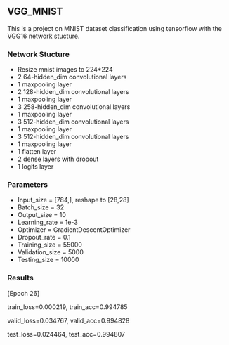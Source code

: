## VGG_MNIST
This is a project on MNIST dataset classification using tensorflow with the VGG16 network stucture.

### Network Stucture
+ Resize mnist images to 224\*224
+ 2 64-hidden\_dim convolutional layers
+ 1 maxpooling layer
+ 2 128-hidden\_dim convolutional layers
+ 1 maxpooling layer
+ 3 258-hidden\_dim convolutional layers
+ 1 maxpooling layer
+ 3 512-hidden\_dim convolutional layers
+ 1 maxpooling layer
+ 3 512-hidden\_dim convolutional layers
+ 1 maxpooling layer
+ 1 flatten layer
+ 2 dense layers with dropout
+ 1 logits layer

### Parameters
+ Input_size = [784,], reshape to [28,28]
+ Batch_size = 32
+ Output_size = 10
+ Learning_rate = 1e-3
+ Optimizer = GradientDescentOptimizer
+ Dropout_rate = 0.1
+ Training_size = 55000
+ Validation_size = 5000
+ Testing_size = 10000

### Results
[Epoch 26]

train\_loss=0.000219, train\_acc=0.994785

valid\_loss=0.034767, valid\_acc=0.994828 

test\_loss=0.024464, test\_acc=0.994807